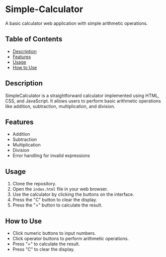 # Simple-Calculator

A basic calculator web application with simple arithmetic operations.

## Table of Contents
- [Description](#description)
- [Features](#features)
- [Usage](#usage)
- [How to Use](#how-to-use)


## Description
SimpleCalculator is a straightforward calculator implemented using HTML, CSS, and JavaScript. It allows users to perform basic arithmetic operations like addition, subtraction, multiplication, and division.

## Features
- Addition
- Subtraction
- Multiplication
- Division
- Error handling for invalid expressions

## Usage
1. Clone the repository.
2. Open the `index.html` file in your web browser.
3. Use the calculator by clicking the buttons on the interface.
4. Press the "C" button to clear the display.
5. Press the "=" button to calculate the result.

## How to Use
- Click numeric buttons to input numbers.
- Click operator buttons to perform arithmetic operations.
- Press "=" to calculate the result.
- Press "C" to clear the display.

